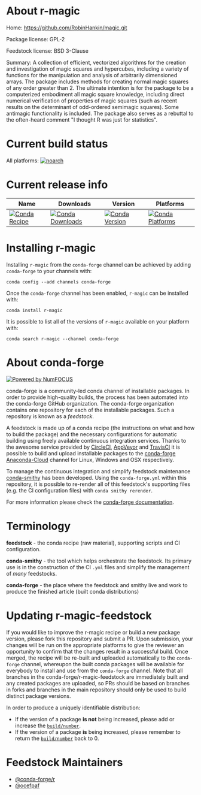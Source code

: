 <!--
# -*- mode: jinja -*-
-->

About r-magic
=============

Home: https://github.com/RobinHankin/magic.git

Package license: GPL-2

Feedstock license: BSD 3-Clause

Summary: A collection of efficient, vectorized algorithms for the creation and investigation of magic squares and hypercubes, including a variety of functions for the manipulation and analysis of arbitrarily dimensioned arrays.  The package includes methods for creating normal magic squares of any order greater than 2.  The ultimate intention is for the package to be a computerized embodiment all magic square knowledge, including direct numerical verification of properties of magic squares (such as recent results on the determinant of odd-ordered semimagic squares).  Some antimagic functionality is included.  The package also serves as a rebuttal to the often-heard comment "I thought R was just for statistics".



Current build status
====================

All platforms:
[![noarch](https://img.shields.io/circleci/project/github/conda-forge/r-magic-feedstock/master.svg?label=noarch)](https://circleci.com/gh/conda-forge/r-magic-feedstock)

Current release info
====================

| Name | Downloads | Version | Platforms |
| --- | --- | --- | --- |
| [![Conda Recipe](https://img.shields.io/badge/recipe-r--magic-green.svg)](https://anaconda.org/conda-forge/r-magic) | [![Conda Downloads](https://img.shields.io/conda/dn/conda-forge/r-magic.svg)](https://anaconda.org/conda-forge/r-magic) | [![Conda Version](https://img.shields.io/conda/vn/conda-forge/r-magic.svg)](https://anaconda.org/conda-forge/r-magic) | [![Conda Platforms](https://img.shields.io/conda/pn/conda-forge/r-magic.svg)](https://anaconda.org/conda-forge/r-magic) |

Installing r-magic
==================

Installing `r-magic` from the `conda-forge` channel can be achieved by adding `conda-forge` to your channels with:

```
conda config --add channels conda-forge
```

Once the `conda-forge` channel has been enabled, `r-magic` can be installed with:

```
conda install r-magic
```

It is possible to list all of the versions of `r-magic` available on your platform with:

```
conda search r-magic --channel conda-forge
```


About conda-forge
=================

[![Powered by NumFOCUS](https://img.shields.io/badge/powered%20by-NumFOCUS-orange.svg?style=flat&colorA=E1523D&colorB=007D8A)](http://numfocus.org)

conda-forge is a community-led conda channel of installable packages.
In order to provide high-quality builds, the process has been automated into the
conda-forge GitHub organization. The conda-forge organization contains one repository
for each of the installable packages. Such a repository is known as a *feedstock*.

A feedstock is made up of a conda recipe (the instructions on what and how to build
the package) and the necessary configurations for automatic building using freely
available continuous integration services. Thanks to the awesome service provided by
[CircleCI](https://circleci.com/), [AppVeyor](https://www.appveyor.com/)
and [TravisCI](https://travis-ci.org/) it is possible to build and upload installable
packages to the [conda-forge](https://anaconda.org/conda-forge)
[Anaconda-Cloud](https://anaconda.org/) channel for Linux, Windows and OSX respectively.

To manage the continuous integration and simplify feedstock maintenance
[conda-smithy](https://github.com/conda-forge/conda-smithy) has been developed.
Using the ``conda-forge.yml`` within this repository, it is possible to re-render all of
this feedstock's supporting files (e.g. the CI configuration files) with ``conda smithy rerender``.

For more information please check the [conda-forge documentation](https://conda-forge.org/docs/).

Terminology
===========

**feedstock** - the conda recipe (raw material), supporting scripts and CI configuration.

**conda-smithy** - the tool which helps orchestrate the feedstock.
                   Its primary use is in the construction of the CI ``.yml`` files
                   and simplify the management of *many* feedstocks.

**conda-forge** - the place where the feedstock and smithy live and work to
                  produce the finished article (built conda distributions)


Updating r-magic-feedstock
==========================

If you would like to improve the r-magic recipe or build a new
package version, please fork this repository and submit a PR. Upon submission,
your changes will be run on the appropriate platforms to give the reviewer an
opportunity to confirm that the changes result in a successful build. Once
merged, the recipe will be re-built and uploaded automatically to the
`conda-forge` channel, whereupon the built conda packages will be available for
everybody to install and use from the `conda-forge` channel.
Note that all branches in the conda-forge/r-magic-feedstock are
immediately built and any created packages are uploaded, so PRs should be based
on branches in forks and branches in the main repository should only be used to
build distinct package versions.

In order to produce a uniquely identifiable distribution:
 * If the version of a package **is not** being increased, please add or increase
   the [``build/number``](https://conda.io/docs/user-guide/tasks/build-packages/define-metadata.html#build-number-and-string).
 * If the version of a package **is** being increased, please remember to return
   the [``build/number``](https://conda.io/docs/user-guide/tasks/build-packages/define-metadata.html#build-number-and-string)
   back to 0.

Feedstock Maintainers
=====================

* [@conda-forge/r](https://github.com/conda-forge/r/)
* [@ocefpaf](https://github.com/ocefpaf/)

